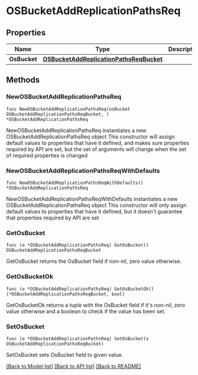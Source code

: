 # OSBucketAddReplicationPathsReq

## Properties

Name | Type | Description | Notes
------------ | ------------- | ------------- | -------------
**OsBucket** | [**OSBucketAddReplicationPathsReqBucket**](OSBucketAddReplicationPathsReqBucket.md) |  | 

## Methods

### NewOSBucketAddReplicationPathsReq

`func NewOSBucketAddReplicationPathsReq(osBucket OSBucketAddReplicationPathsReqBucket, ) *OSBucketAddReplicationPathsReq`

NewOSBucketAddReplicationPathsReq instantiates a new OSBucketAddReplicationPathsReq object
This constructor will assign default values to properties that have it defined,
and makes sure properties required by API are set, but the set of arguments
will change when the set of required properties is changed

### NewOSBucketAddReplicationPathsReqWithDefaults

`func NewOSBucketAddReplicationPathsReqWithDefaults() *OSBucketAddReplicationPathsReq`

NewOSBucketAddReplicationPathsReqWithDefaults instantiates a new OSBucketAddReplicationPathsReq object
This constructor will only assign default values to properties that have it defined,
but it doesn't guarantee that properties required by API are set

### GetOsBucket

`func (o *OSBucketAddReplicationPathsReq) GetOsBucket() OSBucketAddReplicationPathsReqBucket`

GetOsBucket returns the OsBucket field if non-nil, zero value otherwise.

### GetOsBucketOk

`func (o *OSBucketAddReplicationPathsReq) GetOsBucketOk() (*OSBucketAddReplicationPathsReqBucket, bool)`

GetOsBucketOk returns a tuple with the OsBucket field if it's non-nil, zero value otherwise
and a boolean to check if the value has been set.

### SetOsBucket

`func (o *OSBucketAddReplicationPathsReq) SetOsBucket(v OSBucketAddReplicationPathsReqBucket)`

SetOsBucket sets OsBucket field to given value.



[[Back to Model list]](../README.md#documentation-for-models) [[Back to API list]](../README.md#documentation-for-api-endpoints) [[Back to README]](../README.md)


